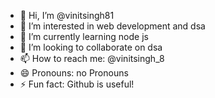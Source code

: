 - 👋 Hi, I’m @vinitsingh81
- 👀 I’m interested in web development and dsa
- 🌱 I’m currently learning node js
- 💞️ I’m looking to collaborate on dsa
- 📫 How to reach me: @vinitsingh_8
- 😄 Pronouns: no Pronouns
- ⚡ Fun fact: Github is useful!

<!---
vinitsingh81/vinitsingh81 is a ✨ special ✨ repository because its `README.md` (this file) appears on your GitHub profile.
You can click the Preview link to take a look at your changes.
--->
